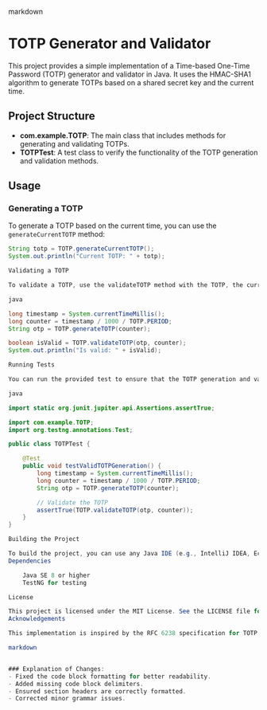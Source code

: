 markdown

# TOTP Generator and Validator

This project provides a simple implementation of a Time-based One-Time Password (TOTP) generator and validator in Java. It uses the HMAC-SHA1 algorithm to generate TOTPs based on a shared secret key and the current time.

## Project Structure

- **com.example.TOTP**: The main class that includes methods for generating and validating TOTPs.
- **TOTPTest**: A test class to verify the functionality of the TOTP generation and validation methods.

## Usage

### Generating a TOTP

To generate a TOTP based on the current time, you can use the `generateCurrentTOTP` method:

```java
String totp = TOTP.generateCurrentTOTP();
System.out.println("Current TOTP: " + totp);

Validating a TOTP

To validate a TOTP, use the validateTOTP method with the TOTP, the current time, and the secret key:

java

long timestamp = System.currentTimeMillis();
long counter = timestamp / 1000 / TOTP.PERIOD;
String otp = TOTP.generateTOTP(counter);

boolean isValid = TOTP.validateTOTP(otp, counter);
System.out.println("Is valid: " + isValid);

Running Tests

You can run the provided test to ensure that the TOTP generation and validation works correctly. The test is written using TestNG:

java

import static org.junit.jupiter.api.Assertions.assertTrue;

import com.example.TOTP;
import org.testng.annotations.Test;

public class TOTPTest {

    @Test
    public void testValidTOTPGeneration() {
        long timestamp = System.currentTimeMillis();
        long counter = timestamp / 1000 / TOTP.PERIOD;
        String otp = TOTP.generateTOTP(counter);

        // Validate the TOTP
        assertTrue(TOTP.validateTOTP(otp, counter));
    }
}

Building the Project

To build the project, you can use any Java IDE (e.g., IntelliJ IDEA, Eclipse) or build tools like Maven or Gradle. Make sure to include the necessary dependencies for JUnit and TestNG if you want to run the tests.
Dependencies

    Java SE 8 or higher
    TestNG for testing

License

This project is licensed under the MIT License. See the LICENSE file for details.
Acknowledgements

This implementation is inspired by the RFC 6238 specification for TOTP: Time-Based One-Time Password Algorithm.

markdown


### Explanation of Changes:
- Fixed the code block formatting for better readability.
- Added missing code block delimiters.
- Ensured section headers are correctly formatted.
- Corrected minor grammar issues.


